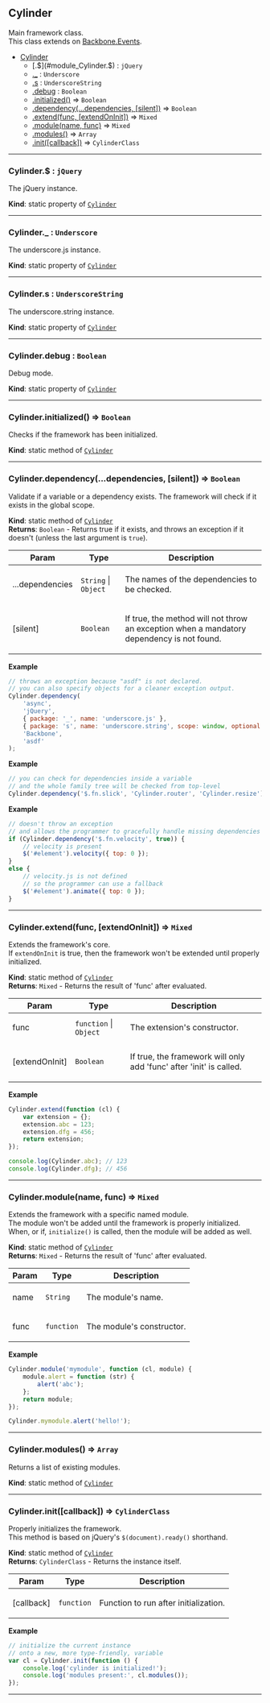 <a name="module_Cylinder"></a>

## Cylinder
Main framework class.<br />This class extends on <a target="_blank" href="http://backbonejs.org/#Events">Backbone.Events</a>.


* [Cylinder](#module_Cylinder)
    * [.$](#module_Cylinder.$) : <code>jQuery</code>
    * [._](#module_Cylinder._) : <code>Underscore</code>
    * [.s](#module_Cylinder.s) : <code>UnderscoreString</code>
    * [.debug](#module_Cylinder.debug) : <code>Boolean</code>
    * [.initialized()](#module_Cylinder.initialized) ⇒ <code>Boolean</code>
    * [.dependency(...dependencies, [silent])](#module_Cylinder.dependency) ⇒ <code>Boolean</code>
    * [.extend(func, [extendOnInit])](#module_Cylinder.extend) ⇒ <code>Mixed</code>
    * [.module(name, func)](#module_Cylinder.module) ⇒ <code>Mixed</code>
    * [.modules()](#module_Cylinder.modules) ⇒ <code>Array</code>
    * [.init([callback])](#module_Cylinder.init) ⇒ <code>CylinderClass</code>


* * *

<a name="module_Cylinder.$"></a>

### Cylinder.$ : <code>jQuery</code>
The jQuery instance.

**Kind**: static property of <code>[Cylinder](#module_Cylinder)</code>  

* * *

<a name="module_Cylinder._"></a>

### Cylinder._ : <code>Underscore</code>
The underscore.js instance.

**Kind**: static property of <code>[Cylinder](#module_Cylinder)</code>  

* * *

<a name="module_Cylinder.s"></a>

### Cylinder.s : <code>UnderscoreString</code>
The underscore.string instance.

**Kind**: static property of <code>[Cylinder](#module_Cylinder)</code>  

* * *

<a name="module_Cylinder.debug"></a>

### Cylinder.debug : <code>Boolean</code>
Debug mode.

**Kind**: static property of <code>[Cylinder](#module_Cylinder)</code>  

* * *

<a name="module_Cylinder.initialized"></a>

### Cylinder.initialized() ⇒ <code>Boolean</code>
Checks if the framework has been initialized.

**Kind**: static method of <code>[Cylinder](#module_Cylinder)</code>  

* * *

<a name="module_Cylinder.dependency"></a>

### Cylinder.dependency(...dependencies, [silent]) ⇒ <code>Boolean</code>
Validate if a variable or a dependency exists.The framework will check if it exists in the global scope.

**Kind**: static method of <code>[Cylinder](#module_Cylinder)</code>  
**Returns**: <code>Boolean</code> - Returns true if it exists, and throws an exception if it doesn't (unless the last argument is <code>true</code>).  
<table>
  <thead>
    <tr>
      <th>Param</th><th>Type</th><th>Description</th>
    </tr>
  </thead>
  <tbody>
<tr>
    <td>...dependencies</td><td><code>String</code> | <code>Object</code></td><td><p>The names of the dependencies to be checked.</p>
</td>
    </tr><tr>
    <td>[silent]</td><td><code>Boolean</code></td><td><p>If true, the method will not throw an exception when a mandatory dependency is not found.</p>
</td>
    </tr>  </tbody>
</table>

**Example**  
```js
// throws an exception because "asdf" is not declared.// you can also specify objects for a cleaner exception output.Cylinder.dependency(    'async',    'jQuery',    { package: '_', name: 'underscore.js' },    { package: 's', name: 'underscore.string', scope: window, optional: true },    'Backbone',    'asdf');
```
**Example**  
```js
// you can check for dependencies inside a variable// and the whole family tree will be checked from top-levelCylinder.dependency('$.fn.slick', 'Cylinder.router', 'Cylinder.resize');
```
**Example**  
```js
// doesn't throw an exception// and allows the programmer to gracefully handle missing dependenciesif (Cylinder.dependency('$.fn.velocity', true)) {    // velocity is present    $('#element').velocity({ top: 0 });}else {    // velocity.js is not defined    // so the programmer can use a fallback    $('#element').animate({ top: 0 });}
```

* * *

<a name="module_Cylinder.extend"></a>

### Cylinder.extend(func, [extendOnInit]) ⇒ <code>Mixed</code>
Extends the framework's core.<br />If <code>extendOnInit</code> is true, then the framework won't be extended until properly initialized.

**Kind**: static method of <code>[Cylinder](#module_Cylinder)</code>  
**Returns**: <code>Mixed</code> - Returns the result of 'func' after evaluated.  
<table>
  <thead>
    <tr>
      <th>Param</th><th>Type</th><th>Description</th>
    </tr>
  </thead>
  <tbody>
<tr>
    <td>func</td><td><code>function</code> | <code>Object</code></td><td><p>The extension&#39;s constructor.</p>
</td>
    </tr><tr>
    <td>[extendOnInit]</td><td><code>Boolean</code></td><td><p>If true, the framework will only add &#39;func&#39; after &#39;init&#39; is called.</p>
</td>
    </tr>  </tbody>
</table>

**Example**  
```js
Cylinder.extend(function (cl) {    var extension = {};    extension.abc = 123;    extension.dfg = 456;    return extension;});console.log(Cylinder.abc); // 123console.log(Cylinder.dfg); // 456
```

* * *

<a name="module_Cylinder.module"></a>

### Cylinder.module(name, func) ⇒ <code>Mixed</code>
Extends the framework with a specific named module.<br />The module won't be added until the framework is properly initialized.When, or if, <code>initialize()</code> is called, then the module will be added as well.

**Kind**: static method of <code>[Cylinder](#module_Cylinder)</code>  
**Returns**: <code>Mixed</code> - Returns the result of 'func' after evaluated.  
<table>
  <thead>
    <tr>
      <th>Param</th><th>Type</th><th>Description</th>
    </tr>
  </thead>
  <tbody>
<tr>
    <td>name</td><td><code>String</code></td><td><p>The module&#39;s name.</p>
</td>
    </tr><tr>
    <td>func</td><td><code>function</code></td><td><p>The module&#39;s constructor.</p>
</td>
    </tr>  </tbody>
</table>

**Example**  
```js
Cylinder.module('mymodule', function (cl, module) {    module.alert = function (str) {        alert('abc');    };    return module;});Cylinder.mymodule.alert('hello!');
```

* * *

<a name="module_Cylinder.modules"></a>

### Cylinder.modules() ⇒ <code>Array</code>
Returns a list of existing modules.

**Kind**: static method of <code>[Cylinder](#module_Cylinder)</code>  

* * *

<a name="module_Cylinder.init"></a>

### Cylinder.init([callback]) ⇒ <code>CylinderClass</code>
Properly initializes the framework.<br />This method is based on jQuery's <code>$(document).ready()</code> shorthand.

**Kind**: static method of <code>[Cylinder](#module_Cylinder)</code>  
**Returns**: <code>CylinderClass</code> - Returns the instance itself.  
<table>
  <thead>
    <tr>
      <th>Param</th><th>Type</th><th>Description</th>
    </tr>
  </thead>
  <tbody>
<tr>
    <td>[callback]</td><td><code>function</code></td><td><p>Function to run after initialization.</p>
</td>
    </tr>  </tbody>
</table>

**Example**  
```js
// initialize the current instance// onto a new, more type-friendly, variablevar cl = Cylinder.init(function () {    console.log('cylinder is initialized!');    console.log('modules present:', cl.modules());});
```

* * *

